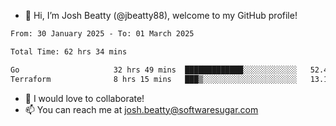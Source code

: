 - 👋 Hi, I’m Josh Beatty (@jbeatty88), welcome to my GitHub profile!

<!--START_SECTION:waka-->

```txt
From: 30 January 2025 - To: 01 March 2025

Total Time: 62 hrs 34 mins

Go                     32 hrs 49 mins  █████████████░░░░░░░░░░░░   52.45 %
Terraform              8 hrs 15 mins   ███▒░░░░░░░░░░░░░░░░░░░░░   13.18 %
```

<!--END_SECTION:waka-->

- 💞️ I would love to collaborate!
- 📫 You can reach me at josh.beatty@softwaresugar.com

<!---
jbeatty88/jbeatty88 is a ✨ special ✨ repository because its `README.md` (this file) appears on your GitHub profile.
You can click the Preview link to take a look at your changes.
--->
